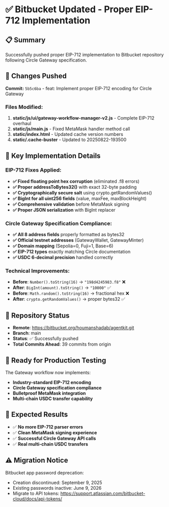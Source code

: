 # ✅ Bitbucket Updated - Proper EIP-712 Implementation

## 📋 Summary
Successfully pushed proper EIP-712 implementation to Bitbucket repository following Circle Gateway specification.

## 🔧 Changes Pushed
**Commit:** `5b5c6ba` - feat: Implement proper EIP-712 encoding for Circle Gateway

### Files Modified:
1. **static/js/ui/gateway-workflow-manager-v2.js** - Complete EIP-712 overhaul
2. **static/js/main.js** - Fixed MetaMask handler method call 
3. **static/index.html** - Updated cache version numbers
4. **static/.cache-buster** - Updated to 20250822-193500

## 🎯 Key Implementation Details

### EIP-712 Fixes Applied:
- **✅ Fixed floating point hex corruption** (eliminated .f8 errors)
- **✅ Proper addressToBytes32()** with exact 32-byte padding
- **✅ Cryptographically secure salt** using crypto.getRandomValues()
- **✅ BigInt for all uint256 fields** (value, maxFee, maxBlockHeight)
- **✅ Comprehensive validation** before MetaMask signing
- **✅ Proper JSON serialization** with BigInt replacer

### Circle Gateway Specification Compliance:
- **✅ All 8 address fields** properly formatted as bytes32
- **✅ Official testnet addresses** (GatewayWallet, GatewayMinter)
- **✅ Domain mapping** (Sepolia=0, Fuji=1, Base=6)
- **✅ EIP-712 types** exactly matching Circle documentation
- **✅ USDC 6-decimal precision** handled correctly

### Technical Improvements:
- **Before**: `Number().toString(16)` → `"198d4245983.f8"` ❌
- **After**: `BigInt(amount).toString()` → `"10000"` ✅
- **Before**: `Math.random().toString(16)` → fractional hex ❌
- **After**: `crypto.getRandomValues()` → proper bytes32 ✅

## 🚀 Repository Status
- **Remote**: https://bitbucket.org/houmanshadab/agentkit.git
- **Branch**: main  
- **Status**: ✅ Successfully pushed
- **Total Commits Ahead**: 39 commits from origin

## 🧪 Ready for Production Testing
The Gateway workflow now implements:
- **Industry-standard EIP-712 encoding**
- **Circle Gateway specification compliance**
- **Bulletproof MetaMask integration**
- **Multi-chain USDC transfer capability**

## 🎉 Expected Results
- ✅ **No more EIP-712 parser errors**
- ✅ **Clean MetaMask signing experience**
- ✅ **Successful Circle Gateway API calls**
- ✅ **Real multi-chain USDC transfers**

## ⚠️ Migration Notice
Bitbucket app password deprecation:
- Creation discontinued: September 9, 2025
- Existing passwords inactive: June 9, 2026  
- Migrate to API tokens: https://support.atlassian.com/bitbucket-cloud/docs/api-tokens/